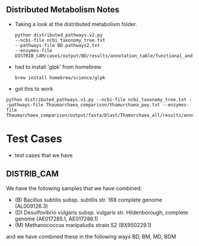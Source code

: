 Distributed Metabolism Notes
----------------------------

* Taking a look at the distributed metabolism folder.

	```  
	python distributed_pathways.v2.py 
	--ncbi-file ncbi_taxonomy_tree.txt 
	--pathways-file BD.pathways2.txt 
	--enzymes-file DISTRIB_CAM/case1/output/BD/results/annotation_table/functional_and_taxonomic_table.txt 
	```

* had to install 'glpk' from homebrew

	```
	brew install homebrew/science/glpk
	```
* got this to work

```
python distributed_pathways.v1.py --ncbi-file ncbi_taxonomy_tree.txt --pathways-file Thaumarchaea_comparison/thamurchaea_pwy.txt --enzymes-file Thaumarchaea_comparison/output/fasta/blast/Thamurchaea_all/results/annotation_table/functional_and_taxonomic_table.txt
```

# Test Cases

* test cases that we have

## DISTRIB_CAM

We have the following samples that we have combined:

* (B) Bacillus subtilis subsp. subtilis str. 168 complete genome (AL009126.3)
* (D) Desulfovibrio vulgaris subsp. vulgaris str. Hildenborough, complete genome (AE017285.1, AE017286.1)
* (M) Methanococcus maripaludis strain S2 (BX950229.1)

and we have combined these in the following ways BD, BM, MD, BDM


